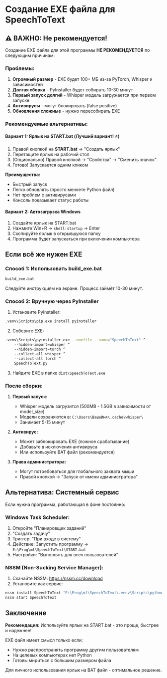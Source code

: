 # Создание EXE файла для SpeechToText

## ⚠️ ВАЖНО: Не рекомендуется!

Создание EXE файла для этой программы **НЕ РЕКОМЕНДУЕТСЯ** по следующим причинам:

### Проблемы:
1. **Огромный размер** - EXE будет 100+ МБ из-за PyTorch, Whisper и зависимостей
2. **Долгая сборка** - PyInstaller будет собирать 10-30 минут
3. **Первый запуск долгий** - Whisper модель загружается при первом запуске
4. **Антивирусы** - могут блокировать (false positive)
5. **Обновления сложные** - нужно пересобирать EXE

### Рекомендуемые альтернативы:

#### Вариант 1: Ярлык на START.bat (Лучший вариант! ⭐)
1. Правой кнопкой на **START.bat** → "Создать ярлык"
2. Перетащите ярлык на рабочий стол
3. (Опционально) Правой кнопкой → "Свойства" → "Сменить значок"
4. Готово! Запускается одним кликом

**Преимущества:**
- Быстрый запуск
- Легко обновлять (просто меняете Python файл)
- Нет проблем с антивирусами
- Консоль показывает статус работы

#### Вариант 2: Автозагрузка Windows
1. Создайте ярлык на START.bat
2. Нажмите Win+R → `shell:startup` → Enter
3. Скопируйте ярлык в открывшуюся папку
4. Программа будет запускаться при включении компьютера

## Если всё же нужен EXE

### Способ 1: Использовать build_exe.bat

```bash
build_exe.bat
```

Следуйте инструкциям на экране. Процесс займёт 10-30 минут.

### Способ 2: Вручную через PyInstaller

1. Установите PyInstaller:
```bash
.venv\Scripts\pip.exe install pyinstaller
```

2. Соберите EXE:
```bash
.venv\Scripts\pyinstaller.exe --onefile --name="SpeechToText" ^
    --hidden-import=whisper ^
    --hidden-import=torch ^
    --collect-all whisper ^
    --collect-all torch ^
    SpeechToText.py
```

3. Найдите EXE в папке `dist\SpeechToText.exe`

### После сборки:

1. **Первый запуск:**
   - Whisper модель загрузится (500MB - 1.5GB в зависимости от model_size)
   - Модели сохраняются в: `C:\Users\ВашеИмя\.cache\whisper\`
   - Занимает 5-15 минут

2. **Антивирус:**
   - Может заблокировать EXE (ложное срабатывание)
   - Добавьте в исключения антивируса
   - Или используйте BAT файл (рекомендуется)

3. **Права администратора:**
   - Могут потребоваться для глобального захвата мыши
   - Правой кнопкой → "Запуск от имени администратора"

## Альтернатива: Системный сервис

Если нужна программа, работающая в фоне постоянно:

### Windows Task Scheduler:
1. Откройте "Планировщик заданий"
2. "Создать задачу"
3. Триггер: "При входе в систему"
4. Действие: Запустить программу → `E:\Prog\ml\SpeechToText\START.bat`
5. Настройки: "Выполнять для всех пользователей"

### NSSM (Non-Sucking Service Manager):
1. Скачайте NSSM: https://nssm.cc/download
2. Установите как сервис:
```bash
nssm install SpeechToText "E:\Prog\ml\SpeechToText\.venv\Scripts\python.exe" "E:\Prog\ml\SpeechToText\SpeechToText.py"
nssm start SpeechToText
```

## Заключение

**Рекомендация:** Используйте ярлык на START.bat - это проще, быстрее и надежнее!

EXE файл имеет смысл только если:
- Нужно распространять программу другим пользователям
- На целевых компьютерах нет Python
- Готовы мириться с большим размером файла

Для личного использования ярлык на BAT файл - оптимальное решение.

